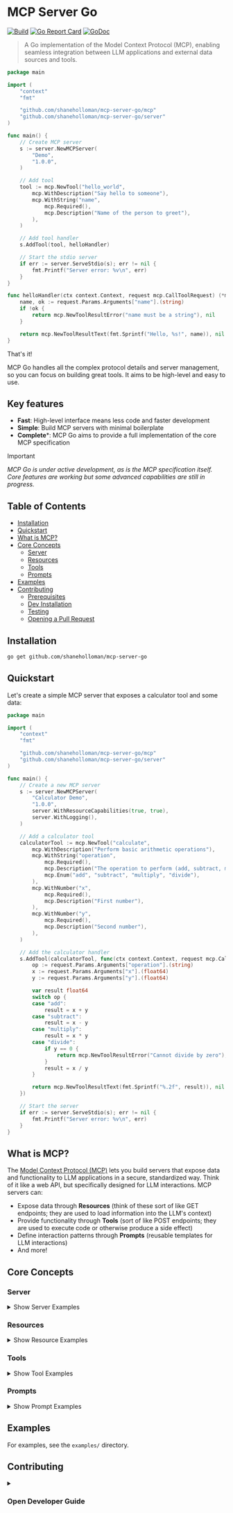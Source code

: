 # MCP Server Go

[![Build](https://github.com/shaneholloman/mcp-server-go/actions/workflows/ci.yml/badge.svg?branch=main)](https://github.com/shaneholloman/mcp-server-go/actions/workflows/ci.yml)
[![Go Report Card](https://goreportcard.com/badge/github.com/shaneholloman/mcp-server-go?cache)](https://goreportcard.com/report/github.com/shaneholloman/mcp-server-go)
[![GoDoc](https://pkg.go.dev/badge/github.com/shaneholloman/mcp-server-go.svg)](https://pkg.go.dev/github.com/shaneholloman/mcp-server-go)

> A Go implementation of the Model Context Protocol (MCP), enabling seamless integration between LLM applications and external data sources and tools.

```go
package main

import (
    "context"
    "fmt"

    "github.com/shaneholloman/mcp-server-go/mcp"
    "github.com/shaneholloman/mcp-server-go/server"
)

func main() {
    // Create MCP server
    s := server.NewMCPServer(
        "Demo",
        "1.0.0",
    )

    // Add tool
    tool := mcp.NewTool("hello_world",
        mcp.WithDescription("Say hello to someone"),
        mcp.WithString("name",
            mcp.Required(),
            mcp.Description("Name of the person to greet"),
        ),
    )

    // Add tool handler
    s.AddTool(tool, helloHandler)

    // Start the stdio server
    if err := server.ServeStdio(s); err != nil {
        fmt.Printf("Server error: %v\n", err)
    }
}

func helloHandler(ctx context.Context, request mcp.CallToolRequest) (*mcp.CallToolResult, error) {
    name, ok := request.Params.Arguments["name"].(string)
    if !ok {
        return mcp.NewToolResultError("name must be a string"), nil
    }

    return mcp.NewToolResultText(fmt.Sprintf("Hello, %s!", name)), nil
}
```

That's it!

MCP Go handles all the complex protocol details and server management, so you can focus on building great tools. It aims to be high-level and easy to use.

## Key features

* **Fast**: High-level interface means less code and faster development
* **Simple**: Build MCP servers with minimal boilerplate
* **Complete***: MCP Go aims to provide a full implementation of the core MCP specification

> [!IMPORTANT]
> *MCP Go is under active development, as is the MCP specification itself. Core features are working but some advanced capabilities are still in progress.*

<!-- omit in toc -->
## Table of Contents

* [Installation](#installation)
* [Quickstart](#quickstart)
* [What is MCP?](#what-is-mcp)
* [Core Concepts](#core-concepts)
  * [Server](#server)
  * [Resources](#resources)
  * [Tools](#tools)
  * [Prompts](#prompts)
* [Examples](#examples)
* [Contributing](#contributing)
  * [Prerequisites](#prerequisites)
  * [Dev Installation](#dev-installation)
  * [Testing](#testing)
  * [Opening a Pull Request](#opening-a-pull-request)

## Installation

```bash
go get github.com/shaneholloman/mcp-server-go
```

## Quickstart

Let's create a simple MCP server that exposes a calculator tool and some data:

```go
package main

import (
    "context"
    "fmt"

    "github.com/shaneholloman/mcp-server-go/mcp"
    "github.com/shaneholloman/mcp-server-go/server"
)

func main() {
    // Create a new MCP server
    s := server.NewMCPServer(
        "Calculator Demo",
        "1.0.0",
        server.WithResourceCapabilities(true, true),
        server.WithLogging(),
    )

    // Add a calculator tool
    calculatorTool := mcp.NewTool("calculate",
        mcp.WithDescription("Perform basic arithmetic operations"),
        mcp.WithString("operation",
            mcp.Required(),
            mcp.Description("The operation to perform (add, subtract, multiply, divide)"),
            mcp.Enum("add", "subtract", "multiply", "divide"),
        ),
        mcp.WithNumber("x",
            mcp.Required(),
            mcp.Description("First number"),
        ),
        mcp.WithNumber("y",
            mcp.Required(),
            mcp.Description("Second number"),
        ),
    )

    // Add the calculator handler
    s.AddTool(calculatorTool, func(ctx context.Context, request mcp.CallToolRequest) (*mcp.CallToolResult, error) {
        op := request.Params.Arguments["operation"].(string)
        x := request.Params.Arguments["x"].(float64)
        y := request.Params.Arguments["y"].(float64)

        var result float64
        switch op {
        case "add":
            result = x + y
        case "subtract":
            result = x - y
        case "multiply":
            result = x * y
        case "divide":
            if y == 0 {
                return mcp.NewToolResultError("Cannot divide by zero"), nil
            }
            result = x / y
        }

        return mcp.NewToolResultText(fmt.Sprintf("%.2f", result)), nil
    })

    // Start the server
    if err := server.ServeStdio(s); err != nil {
        fmt.Printf("Server error: %v\n", err)
    }
}
```

## What is MCP?

The [Model Context Protocol (MCP)](https://modelcontextprotocol.io) lets you build servers that expose data and functionality to LLM applications in a secure, standardized way. Think of it like a web API, but specifically designed for LLM interactions. MCP servers can:

* Expose data through **Resources** (think of these sort of like GET endpoints; they are used to load information into the LLM's context)
* Provide functionality through **Tools** (sort of like POST endpoints; they are used to execute code or otherwise produce a side effect)
* Define interaction patterns through **Prompts** (reusable templates for LLM interactions)
* And more!

## Core Concepts

### Server

<details>
<summary>Show Server Examples</summary>

The server is your core interface to the MCP protocol. It handles connection management, protocol compliance, and message routing:

```go
// Create a basic server
s := server.NewMCPServer(
    "My Server",  // Server name
    "1.0.0",     // Version
)

// Start the server using stdio
if err := server.ServeStdio(s); err != nil {
    log.Fatalf("Server error: %v", err)
}
```

</details>

### Resources

<details>
<summary>Show Resource Examples</summary>
Resources are how you expose data to LLMs. They can be anything - files, API responses, database queries, system information, etc. Resources can be:

* Static (fixed URI)
* Dynamic (using URI templates)

Here's a simple example of a static resource:

```go
// Static resource example - exposing a README file
resource := mcp.NewResource(
    "docs://readme",
    "Project README",
    mcp.WithResourceDescription("The project's README file"),
    mcp.WithMIMEType("text/markdown"),
    mcp.WithAnnotations([]mcp.Role{mcp.RoleAssistant}, 0.8),
)

// Add resource with its handler
s.AddResource(resource, func(ctx context.Context, request mcp.ReadResourceRequest) ([]interface{}, error) {
    content, err := os.ReadFile("README.md")
    if err != nil {
        return nil, err
    }

    return []interface{}{
        mcp.TextResourceContents{
            ResourceContents: mcp.ResourceContents{
                URI:      "docs://readme",
                MIMEType: "text/markdown",
            },
            Text: string(content),
        },
    }, nil
})
```

And here's an example of a dynamic resource using a template:

```go
// Dynamic resource example - user profiles by ID
template := mcp.NewResourceTemplate(
    "users://{id}/profile",
    "User Profile",
    mcp.WithTemplateDescription("Returns user profile information"),
    mcp.WithTemplateMIMEType("application/json"),
    mcp.WithTemplateAnnotations([]mcp.Role{mcp.RoleAssistant, mcp.RoleUser}, 0.5),
)

// Add template with its handler
s.AddResourceTemplate(template, func(ctx context.Context, request mcp.ReadResourceRequest) ([]interface{}, error) {
    userID := request.Params.URI // Extract ID from the full URI

    profile, err := getUserProfile(userID)  // Your DB/API call here
    if err != nil {
        return nil, err
    }

    return []interface{}{
        mcp.TextResourceContents{
            ResourceContents: mcp.ResourceContents{
                URI:      fmt.Sprintf("users://%s/profile", userID),
                MIMEType: "application/json",
            },
            Text: profile,
        },
    }, nil
})
```

The examples are simple but demonstrate the core concepts. Resources can be much more sophisticated - serving multiple contents, using annotations, integrating with databases or external APIs, etc.
</details>

### Tools

<details>
<summary>Show Tool Examples</summary>

Tools let LLMs take actions through your server. Unlike resources, tools are expected to perform computation and have side effects. They're similar to POST endpoints in a REST API.

Simple calculation example:

```go
calculatorTool := mcp.NewTool("calculate",
    mcp.WithDescription("Perform basic arithmetic calculations"),
    mcp.WithString("operation",
        mcp.Required(),
        mcp.Description("The arithmetic operation to perform"),
        mcp.Enum("add", "subtract", "multiply", "divide"),
    ),
    mcp.WithNumber("x",
        mcp.Required(),
        mcp.Description("First number"),
    ),
    mcp.WithNumber("y",
        mcp.Required(),
        mcp.Description("Second number"),
    ),
)

s.AddTool(calculatorTool, func(ctx context.Context, request mcp.CallToolRequest) (*mcp.CallToolResult, error) {
    op := request.Params.Arguments["operation"].(string)
    x := request.Params.Arguments["x"].(float64)
    y := request.Params.Arguments["y"].(float64)

    var result float64
    switch op {
    case "add":
        result = x + y
    case "subtract":
        result = x - y
    case "multiply":
        result = x * y
    case "divide":
        if y == 0 {
            return mcp.NewToolResultError("Division by zero is not allowed"), nil
        }
        result = x / y
    }

    return mcp.FormatNumberResult(result), nil
})
```

HTTP request example:

```go
httpTool := mcp.NewTool("http_request",
    mcp.WithDescription("Make HTTP requests to external APIs"),
    mcp.WithString("method",
        mcp.Required(),
        mcp.Description("HTTP method to use"),
        mcp.Enum("GET", "POST", "PUT", "DELETE"),
    ),
    mcp.WithString("url",
        mcp.Required(),
        mcp.Description("URL to send the request to"),
        mcp.Pattern("^https?://.*"),
    ),
    mcp.WithString("body",
        mcp.Description("Request body (for POST/PUT)"),
    ),
)

s.AddTool(httpTool, func(ctx context.Context, request mcp.CallToolRequest) (*mcp.CallToolResult, error) {
    method := request.Params.Arguments["method"].(string)
    url := request.Params.Arguments["url"].(string)
    body := ""
    if b, ok := request.Params.Arguments["body"].(string); ok {
        body = b
    }

    // Create and send request
    var req *http.Request
    var err error
    if body != "" {
        req, err = http.NewRequest(method, url, strings.NewReader(body))
    } else {
        req, err = http.NewRequest(method, url, nil)
    }
    if err != nil {
        return mcp.NewToolResultError(fmt.Sprintf("Failed to create request: %v", err)), nil
    }

    client := &http.Client{}
    resp, err := client.Do(req)
    if err != nil {
        return mcp.NewToolResultError(fmt.Sprintf("Request failed: %v", err)), nil
    }
    defer resp.Body.Close()

    // Return response
    respBody, err := io.ReadAll(resp.Body)
    if err != nil {
        return mcp.NewToolResultError(fmt.Sprintf("Failed to read response: %v", err)), nil
    }

    return mcp.NewToolResultText(fmt.Sprintf("Status: %d\nBody: %s", resp.StatusCode, string(respBody))), nil
})
```

Tools can be used for any kind of computation or side effect:

* Database queries
* File operations
* External API calls
* Calculations
* System operations

Each tool should:

* Have a clear description
* Validate inputs
* Handle errors gracefully
* Return structured responses
* Use appropriate result types

</details>

### Prompts

<details>
<summary>Show Prompt Examples</summary>

Prompts are reusable templates that help LLMs interact with your server effectively. They're like "best practices" encoded into your server. Here are some examples:

```go
// Simple greeting prompt
s.AddPrompt(mcp.NewPrompt("greeting",
    mcp.WithPromptDescription("A friendly greeting prompt"),
    mcp.WithArgument("name",
        mcp.ArgumentDescription("Name of the person to greet"),
    ),
), func(ctx context.Context, request mcp.GetPromptRequest) (*mcp.GetPromptResult, error) {
    name := request.Params.Arguments["name"].(string)
    if name == "" {
        name = "friend"
    }

    return mcp.NewGetPromptResult(
        "A friendly greeting",
        []mcp.PromptMessage{
            mcp.NewPromptMessage(
                mcp.RoleAssistant,
                mcp.NewTextContent(fmt.Sprintf("Hello, %s! How can I help you today?", name)),
            ),
        },
    ), nil
})

// Code review prompt with embedded resource
s.AddPrompt(mcp.NewPrompt("code_review",
    mcp.WithPromptDescription("Code review assistance"),
    mcp.WithArgument("pr_number",
        mcp.ArgumentDescription("Pull request number to review"),
        mcp.RequiredArgument(),
    ),
), func(ctx context.Context, request mcp.GetPromptRequest) (*mcp.GetPromptResult, error) {
    prNumber := request.Params.Arguments["pr_number"].(string)
    if prNumber == "" {
        return nil, fmt.Errorf("pr_number is required")
    }

    return mcp.NewGetPromptResult(
        "Code review assistance",
        []mcp.PromptMessage{
            mcp.NewPromptMessage(
                mcp.RoleSystem,
                mcp.NewTextContent("You are a helpful code reviewer. Review the changes and provide constructive feedback."),
            ),
            mcp.NewPromptMessage(
                mcp.RoleAssistant,
                mcp.NewEmbeddedResource(mcp.ResourceContents{
                    URI: fmt.Sprintf("git://pulls/%s/diff", prNumber),
                    MIMEType: "text/x-diff",
                }),
            ),
        },
    ), nil
})

// Database query builder prompt
s.AddPrompt(mcp.NewPrompt("query_builder",
    mcp.WithPromptDescription("SQL query builder assistance"),
    mcp.WithArgument("table",
        mcp.ArgumentDescription("Name of the table to query"),
        mcp.RequiredArgument(),
    ),
), func(ctx context.Context, request mcp.GetPromptRequest) (*mcp.GetPromptResult, error) {
    tableName := request.Params.Arguments["table"].(string)
    if tableName == "" {
        return nil, fmt.Errorf("table name is required")
    }

    return mcp.NewGetPromptResult(
        "SQL query builder assistance",
        []mcp.PromptMessage{
            mcp.NewPromptMessage(
                mcp.RoleSystem,
                mcp.NewTextContent("You are a SQL expert. Help construct efficient and safe queries."),
            ),
            mcp.NewPromptMessage(
                mcp.RoleAssistant,
                mcp.NewEmbeddedResource(mcp.ResourceContents{
                    URI: fmt.Sprintf("db://schema/%s", tableName),
                    MIMEType: "application/json",
                }),
            ),
        },
    ), nil
})
```

Prompts can include:

* System instructions
* Required arguments
* Embedded resources
* Multiple messages
* Different content types (text, images, etc.)
* Custom URI schemes

</details>

## Examples

For examples, see the `examples/` directory.

## Contributing

<details>

<summary><h3>Open Developer Guide</h3></summary>

### Prerequisites

Go version >= 1.23

### Dev Installation

Create a fork of this repository, then clone it:

```bash
git clone https://github.com/shaneholloman/mcp-server-go.git
cd mcp-server-go
```

### Testing

Please make sure to test any new functionality. Your tests should be simple and atomic and anticipate change rather than cement complex patterns.

Run tests from the root directory:

```bash
go test -v './...'
```

### Opening a Pull Request

Fork the repository and create a new branch:

```bash
git checkout -b my-branch
```

Make your changes and commit them:

```bash
git add . && git commit -m "My changes"
```

Push your changes to your fork:

```bash
git push origin my-branch
```

Feel free to reach out in a GitHub issue or discussion if you have any questions!

</details>
